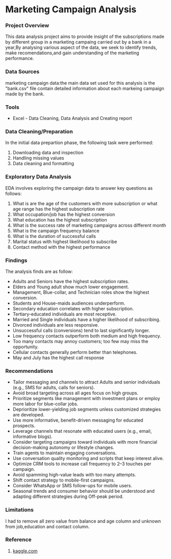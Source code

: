 # Marketing Campaign Analysis

### Project Overview

This data analysis project aims to provide insight of the subscriptions made by different group in a marketing campaing carried out by a bank in a year,By analysing various aspect of the data, we seek to identify trends, make recomendations,and gain understanding of the marketing performance.

### Data Sources

marketing campaign data:the main data set used for this analysis is the "bank.csv" file contain detailed information about each markeing campaign made by the bank.

### Tools

- Excel - Data Cleaning, Data Analysis and Creating report

 ### Data Cleaning/Preparation

 In the initial data prepartion phase, the following task were performed:
1. Downloading data and inspection
2. Handling missing values
3. Data cleaning and formatting 

### Exploratory Data Analysis

EDA involves exploring the campaign data to answer key questions as follows:

1.	What is are the age of the customers with more subscription or what age range has the highest subscription rate
2.	What occupation/job has the highest conversion
3.	What education has the highest subscription
4.	What is the success rate of marketing campaigns across different month
5.	What is the campaign frequency balance
6.	What is the duration of successful calls
7.	Marital status with highest likelihood to subscribe
8.	Contact method with the highest performance


### Findings

The analysis finds are as follow:
 -  Adults and Seniors have the highest subscription rates.
-  Elders and Young adult show much lower engagement.
-  Management, Blue-collar, and Technician roles show the highest conversion.
-  Students and House-maids audiences underperform.
-  Secondary education correlates with higher subscription.
-  Tertiary-educated individuals are most receptive.
-  Married and Single individuals have a higher likelihood of subscribing.
-  Divorced individuals are less responsive.
-  Unsuccessful calls (conversions) tend to last significantly longer.
-  Low frequency contacts outperform both medium and high frequency.
-  Too many contacts may annoy customers; too few may miss the opportunity.
-  Cellular contacts generally perform better than telephones.
-  May and July has the highest call response

### Recommendations

- Tailor messaging and channels to attract Adults and senior individuals (e.g., SMS for adults, calls for seniors).
- Avoid broad targeting across all ages focus on high groups.
- Prioritize segments like management with investment plans or employ more labor for blue-collar jobs.
- Deprioritize lower-yielding job segments unless customized strategies are developed.
- Use more informative, benefit-driven messaging for educated prospects.
- Leverage channels that resonate with educated users (e.g., email, informative blogs).
- Consider targeting campaigns toward individuals with more financial decision-making autonomy or lifestyle changes.
- Train agents to maintain engaging conversations.
- Use conversation quality monitoring and scripts that keep interest alive.
- Optimize CRM tools to increase call frequency to 2–3 touches per campaign.
- Avoid spamming high-value leads with too many attempts.
- Shift contact strategy to mobile-first campaigns.
- Consider WhatsApp or SMS follow-ups for mobile users.
- Seasonal trends and consumer behavior should be understood and adapting different strategies during 
Off-peak period.


### Limitations

I had to remove all zero value from balance and age column and unknown from job,education and contact column.


### Reference

1. [kaggle.com](volodymyrgavrysh)
 















